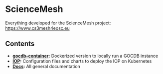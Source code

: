 # ScienceMesh
Everything developed for the ScienceMesh project: https://www.cs3mesh4eosc.eu

## Contents
- **[gocdb-container](gocdb-container/README.md):** Dockerized version to locally run a GOCDB instance
- **[IOP](iop/README.md):** Configuration files and charts to deploy the IOP on Kubernetes
- **[Docs](docs/README.md):** All general documentation
